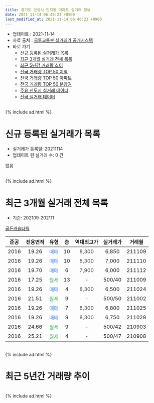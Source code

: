 ```yaml
---
title: 경기도 안성시 인지동 아파트 실거래 정보
date: 2021-11-14 06:40:23 +0900
last_modified_at: 2021-11-14 06:40:23 +0900
---
```


* 업데이트 : 2021-11-14
* 자료 출처 : [국토교통부 실거래가 공개시스템](http://rt.molit.go.kr)
* 바로 가기
    * [신규 등록된 실거래가 목록](#신규-등록된-실거래가-목록)
    * [최근 3개월 실거래 전체 목록](#최근-3개월-실거래-전체-목록)
    * [최근 5년간 거래량 추이](#최근-5년간-거래량-추이)
    * [전국 거래량 TOP 50 지역](https://inasie.github.io/apt-trade-info/최근-3개월-전국에서-가장-거래가-많이-발생한-지역)
    * [전국 거래량 TOP 50 아파트](https://inasie.github.io/apt-trade-info/최근-3개월-전국에서-가장-거래가-많이-발생한-아파트)
    * [전국 거래량 TOP 50 분양권](https://inasie.github.io/apt-trade-info/최근-3개월-전국에서-가장-거래가-많이-발생한-분양권)
    * [주요 신도시 실거래 데이터](https://inasie.github.io/apt-trade-info/주요-신도시)
    * [전국 실거래 데이터](https://inasie.github.io/apt-trade-info/전국)
<br>
{% include ad.html %}
<br>

# 신규 등록된 실거래가 목록
* 실거래가 등록일: 20211114
* 업데이트 된 실거래 수: 0 건

없음

<br>
{% include ad.html %}
<br>

# 최근 3개월 실거래 전체 목록
* 기준: 202109-202111


[골든캐슬타워](https://search.naver.com/search.naver?query=%EA%B2%BD%EA%B8%B0%EB%8F%84+%EC%95%88%EC%84%B1%EC%8B%9C+%EC%9D%B8%EC%A7%80%EB%8F%99+%EA%B3%A8%EB%93%A0%EC%BA%90%EC%8A%AC%ED%83%80%EC%9B%8C)

|준공|전용면적|유형|층|역대최고가|실거래가|거래월|
|:---:|:---:|:---:|:---:|:---:|:---:|:---:|
|2016|19.26|<span style="color:#4285f3">매매</span>|10|<span style="color:#444444">8,300</span>|6,850|211109|
|2016|19.26|<span style="color:#4285f3">매매</span>|10|<span style="color:#444444">8,300</span>|7,000|211110|
|2016|19.70|<span style="color:#4285f3">매매</span>|6|<span style="color:#444444">7,900</span>|6,000|211112|
|2016|17.25|<span style="color:#34a853">월세</span>|13|<span style="color:#444444">-</span>|500/40|211009|
|2016|19.26|<span style="color:#4285f3">매매</span>|4|<span style="color:#444444">8,300</span>|6,500|211024|
|2016|21.51|<span style="color:#34a853">월세</span>|9|<span style="color:#444444">-</span>|500/50|211002|
|2016|19.26|<span style="color:#4285f3">매매</span>|7|<span style="color:#444444">8,300</span>|6,800|211025|
|2016|19.26|<span style="color:#4285f3">매매</span>|9|<span style="color:#444444">8,300</span>|6,750|211028|
|2016|24.66|<span style="color:#34a853">월세</span>|9|<span style="color:#444444">-</span>|500/42|210903|
|2016|25.21|<span style="color:#34a853">월세</span>|4|<span style="color:#444444">-</span>|500/47|210908|


<br>
{% include ad.html %}
<br>

# 최근 5년간 거래량 추이


<div style="width:100%;">
    <canvas id="deal_progress" height="200"></canvas>
</div>

<script>
new Chart(document.getElementById("deal_progress"), {
    type: 'line',
    data: {
        labels: ['201611','201612','201701','201702','201703','201704','201705','201706','201707','201708','201709','201710','201711','201712','201801','201802','201803','201804','201805','201806','201807','201808','201809','201810','201811','201812','201901','201902','201903','201904','201905','201906','201907','201908','201909','201910','201911','201912','202001','202002','202003','202004','202005','202006','202007','202008','202009','202010','202011','202012','202101','202102','202103','202104','202105','202106','202107','202108','202109','202110','202111'],
        datasets: [{
            label: '매매',
            pointRadius: 1,
            data: [3, 1, 3, 1, 0, 0, 4, 2, 4, 0, 1, 1, 0, 0, 5, 1, 3, 0, 0, 0, 0, 2, 0, 1, 0, 0, 2, 0, 0, 2, 0, 0, 2, 0, 0, 0, 0, 0, 1, 1, 0, 0, 0, 0, 3, 0, 1, 3, 2, 2, 2, 4, 0, 0, 4, 1, 7, 3, 0, 3, 3],
            borderColor: "rgba(255, 201, 14, 1)",
            backgroundColor: "rgba(255, 201, 14, 0.5)",
            fill: false,
            lineTension: 0
        },{
            label: '전월세',
            pointRadius: 1,
            data: [0, 0, 1, 1, 0, 1, 1, 3, 1, 1, 1, 0, 1, 1, 1, 2, 3, 3, 2, 7, 6, 3, 2, 1, 0, 0, 3, 4, 1, 2, 2, 5, 3, 5, 1, 2, 1, 3, 1, 8, 2, 1, 0, 4, 3, 4, 3, 4, 1, 6, 3, 1, 1, 4, 2, 4, 2, 2, 2, 2, 0],
            borderColor: "rgba(0, 141, 185, 1)",
            backgroundColor: "rgba(0, 141, 185, 0.5)",
            fill: false,
            lineTension: 0
        }
        ]
    },
    options: {
        responsive: true,
        title: {
            display: false
        },
        tooltips: {
            mode: 'index',
            intersect: false
        },
        hover: {
            mode: 'nearest',
            intersect: true
        },
        scales: {
            xAxes: [{
                display: true,
                scaleLabel: {
                    display: true,
                    labelString: '년/월'
                }
            }],
            yAxes: [{
                display: true,
                ticks: {
                    suggestedMin: 0,
                },
                scaleLabel: {
                    display: true,
                    labelString: '실거래 수'
                }
            }]
        }
    }
});

</script>


<br>
{% include ad.html %}
<br>

